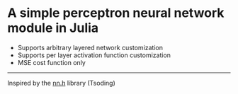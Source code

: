 # A simple perceptron neural network module in Julia
* Supports arbitrary layered network customization
*  Supports per layer activation function customization
*  MSE cost function only
---
Inspired by the [nn.h](https://github.com/tsoding/nn.h) library (Tsoding)
